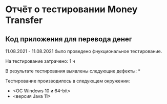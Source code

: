 # Отчёт о тестировании Money Transfer

## Код приложения для перевода денег

11.08.2021 - 11.08.2021 было проведено фнукциональное тестирование.

На тестирование затрачено: 1 ч

В результате тестирования выявлены следующие дефекты:
* 

Тестирование производилось в следующем окружении:
* <ОС Windows 10 и 64-bit>
* <версия Java 11>
